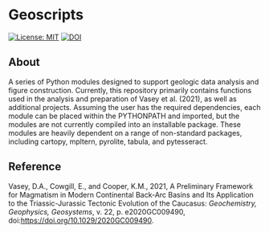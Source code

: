 # Geoscripts

[![License: MIT](https://img.shields.io/badge/License-MIT-yellow.svg)](https://opensource.org/licenses/MIT) [![DOI](https://zenodo.org/badge/334745753.svg)](https://zenodo.org/badge/latestdoi/334745753)

## About

A series of Python modules designed to support geologic data analysis and figure construction. Currently, this repository primarily contains functions used in the analysis and preparation of Vasey et al. (2021), as well as additional projects. Assuming the user has the required dependencies, each module can be placed within the PYTHONPATH and imported, but the modules are not currently compiled into an installable package. These modules are heavily dependent on a range of non-standard packages, including cartopy, mpltern, pyrolite, tabula, and pytesseract.

## Reference

Vasey, D.A., Cowgill, E., and Cooper, K.M., 2021, A Preliminary Framework for Magmatism in Modern Continental Back-Arc Basins and Its Application to the Triassic-Jurassic Tectonic Evolution of the Caucasus: _Geochemistry, Geophysics, Geosystems_, v. 22, p. e2020GC009490, doi:https://doi.org/10.1029/2020GC009490.





